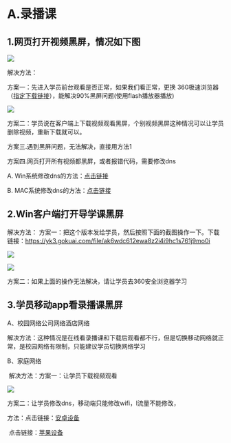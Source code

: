 # A.录播课

## 1.网页打开视频黑屏，情况如下图

![](https://i.loli.net/2021/06/22/1RsNmzucM4nS6yI.png)

解决方法：

方案一：先进入学员前台观看是否正常，如果我们看正常，更换  360极速浏览器（[指定下载链接](https://yk3.gokuai.com/file/mg874ftxy2m7p9xr0fftubsbz0xww1os)），能解决90%黑屏问题(使用flash播放器播放)

![](https://i.loli.net/2021/06/22/iWa5ujxYwOnp1Jh.png)

方案二：学员说在客户端上下载视频观看黑屏，个别视频黑屏这种情况可以让学员删除视频，重新下载就可以。



方案三.遇到黑屏问题，无法解决，直接用方法1

方案四.网页打开所有视频都黑屏，或者报错代码，需要修改dns

A. Win系统修改dns的方法：[点击链接](http://confluence.koolearn-inc.com/pages/viewpage.action?pageId=50179554)

 

B. MAC系统修改dns的方法：[点击链接](http://confluence.koolearn-inc.com/pages/viewpage.action?pageId=50179588)

## 2.Win客户端打开导学课黑屏

解决方法：
方案一：把这个版本发给学员，然后按照下面的截图操作一下。下载链接：https://yk3.gokuai.com/file/ak6wdc612ewa8z2i4i9hc1s761j9mo0i

![](https://i.loli.net/2021/06/22/zOp2tnXRo4CjPHf.png)

![](https://i.loli.net/2021/06/22/WHoQSNpX1VPBzyb.png)

方案二：如果上面的操作无法解决，请让学员去360安全浏览器学习

## 3.学员移动app看录播课黑屏

A、校园网络公司网络酒店网络

解决方法：这种情况是在线看录播课和下载后观看都不行，但是切换移动网络就正常，是校园网络有限制，只能建议学员切换网络学习

B、家庭网络

​       解决方法：方案一：让学员下载视频观看

![](https://i.loli.net/2021/06/22/36D8S4abtUxCcvX.png)

 方案二：让学员修改dns，移动端只能修改wifi，l流量不能修改，

方法：点击链接：[安卓设备](http://confluence.koolearn-inc.com/pages/viewpage.action?pageId=50179635)

​            点击链接：[苹果设备](http://confluence.koolearn-inc.com/pages/viewpage.action?pageId=50179661)